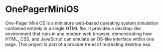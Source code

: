 # OnePagerMiniOS
One-Pager Mini OS is a miniature web-based operating system simulation contained entirely in a single HTML file. It provides a desktop-like environment that runs in any modern web browser, demonstrating how HTML, CSS, and JavaScript can emulate an OS-like interface within one page. This project is part of a broader trend of recreating desktop exp.
